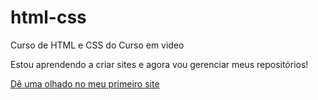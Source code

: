 # html-css
Curso de HTML e CSS do Curso em video

Estou aprendendo a criar sites e agora vou gerenciar meus repositórios!

<a href="https://mailsonalexandre.github.io/html-css/projetos/android-site.html">Dê uma olhado no meu primeiro site </a>

